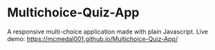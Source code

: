 # Multichoice-Quiz-App
A responsive multi-choice application made with plain Javascript.
Live demo: https://mcmedal001.github.io/Multichoice-Quiz-App/
